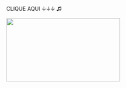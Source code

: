 CLIQUE AQUI ↓↓↓ ♫
<br><br>
<a href="https://benfic4rthur.github.io/Spotify/"><img src="https://s2.glbimg.com/8pqkmpEXvwida1h2SZ40gCB7I2A=/0x0:1024x576/924x0/smart/filters:strip_icc()/i.s3.glbimg.com/v1/AUTH_08fbf48bc0524877943fe86e43087e7a/internal_photos/bs/2020/4/n/wxo5ZsTL6lA0qTcb9Mwg/spotify-premium-akcio-001-1024x576.jpg" style="width:300; height: 168px"></a>
